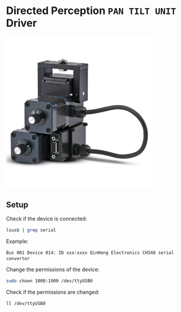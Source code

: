 # Directed Perception `PAN TILT UNIT` Driver

<img alt="PAN TILT UNIT" src="./img/ptu_d46.png" width="400"/>

## Setup

Check if the device is connected:

```sh
lsusb | grep serial
```

Example:

``` 
Bus 001 Device 014: ID xxx:xxxx QinHeng Electronics CH340 serial converter
```

Change the permissions of the device:

```sh
sudo chown 1000:1000 /dev/ttyUSB0 
```

Check if the permissions are changed:

```sh
ll /dev/ttyUSB0 
```
